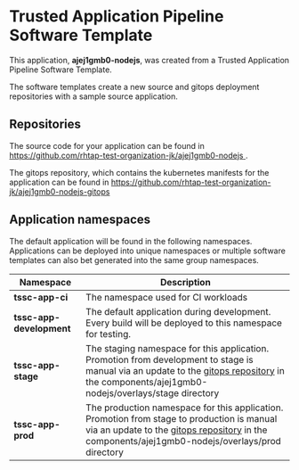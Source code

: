 # Trusted Application Pipeline Software Template

This application, **ajej1gmb0-nodejs**, was created from a Trusted Application Pipeline Software Template.

The software templates create a new source and gitops deployment repositories with a sample source application. 

## Repositories

The source code for your application can be found in [https://github.com/rhtap-test-organization-jk/ajej1gmb0-nodejs ](https://github.com/rhtap-test-organization-jk/ajej1gmb0-nodejs ).
 
The gitops repository, which contains the kubernetes manifests for the application can be found in 
[https://github.com/rhtap-test-organization-jk/ajej1gmb0-nodejs-gitops ](https://github.com/rhtap-test-organization-jk/ajej1gmb0-nodejs-gitops ) 

## Application namespaces 

The default application will be found in the following namespaces. Applications can be deployed into unique namespaces or multiple software templates can also bet generated into the same group namespaces.  

|  Namespace   |  Description   |  
| -------- | -------- |
| **tssc-app-ci** | The namespace used for CI workloads |
| **tssc-app-development** | The default application during development. Every build will be deployed to this namespace for testing. |
| **tssc-app-stage** | The staging namespace for this application. Promotion from development to stage is manual via an update to the [gitops repository](https://github.com/rhtap-test-organization-jk/ajej1gmb0-nodejs-gitops ) in the components/ajej1gmb0-nodejs/overlays/stage directory |
| **tssc-app-prod** | The production namespace for this application. Promotion from stage to production is manual via an update to the [gitops repository](https://github.com/rhtap-test-organization-jk/ajej1gmb0-nodejs-gitops ) in the components/ajej1gmb0-nodejs/overlays/prod directory |